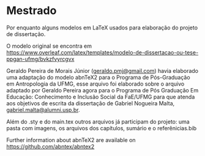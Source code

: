 # Mestrado
Por enquanto alguns modelos em LaTeX usados para elaboração do projeto de dissertação.

O modelo original se encontra em https://www.overleaf.com/latex/templates/modelo-de-dissertacao-ou-tese-ppgan-ufmg/bvkzfvyrcgvx

Geraldo Pereira de Morais Júnior (geraldo.pmj@gmail.com) havia elaborado uma adaptação do modelo abnTeX2 para o Programa de Pós-Graduação em Antropologia da UFMG, esse arquivo foi elaborado sobre o arquivo adaptado por Geraldo Pereira agora para o Programa de Pós Graduação Em Educação: Conhecimento e Inclusão Social da FaE/UFMG para que atenda aos objetivos de escrita da dissertação de Gabriel Nogueira Malta, gabriel.malta@alumni.usp.br.

Além do .sty e do main.tex outros arquivos já participam do projeto: uma pasta com imagens, os arquivos dos capítulos, sumário e o referênicias.bib

Further information about abnTeX2 are available on https://github.com/abntex/abntex2

